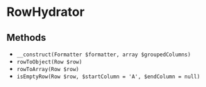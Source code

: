 # RowHydrator

## Methods

- `__construct(Formatter $formatter, array $groupedColumns)`
- `rowToObject(Row $row)`
- `rowToArray(Row $row)`
- `isEmptyRow(Row $row, $startColumn = 'A', $endColumn = null)`
